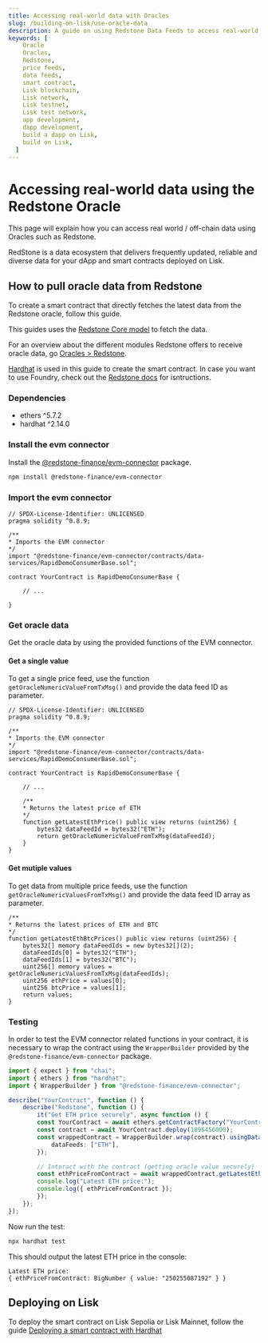 ```yaml
---
title: Accessing real-world data with Oracles
slug: /building-on-lisk/use-oracle-data
description: A guide on using Redstone Data Feeds to access real-world data such as asset prices, directly from your smart contracts on the Lisk testnet.
keywords: [
    Oracle
    Oracles,
    Redstone,
    price feeds,
    data feeds,
    smart contract,
    Lisk blockchain,
    Lisk network,
    Lisk testnet,
    Lisk test network,
    app development,
    dapp development,
    build a dapp on Lisk,
    build on Lisk,
  ]
---
```


# Accessing real-world data using the Redstone Oracle

This page will explain how you can access real world / off-chain data using Oracles such as Redstone.

RedStone is a data ecosystem that delivers frequently updated, reliable and diverse data for your dApp and smart contracts deployed on Lisk.

## How to pull oracle data from Redstone

To create a smart contract that directly fetches the latest data from the Redstone oracle, follow this guide.

This guides uses the [Redstone Core model](https://docs.redstone.finance/docs/get-started/models/redstone-core) to fetch the data.

For an overview about the different modules Redstone offers to receive oracle data, go [Oracles > Redstone](../lisk-tools/oracles#redstone).

[Hardhat](https://hardhat.org/) is used in this guide to create the smart contract.
In case you want to use Foundry, check out the [Redstone docs](https://docs.redstone.finance/docs/get-started/models/redstone-core#foundry) for isntructions.

### Dependencies

- ethers ^5.7.2
- hardhat ^2.14.0

### Install the evm connector
Install the [@redstone-finance/evm-connector](https://www.npmjs.com/package/@redstone-finance/evm-connector) package.

```sh
npm install @redstone-finance/evm-connector
```

### Import the evm connector

```solidity
// SPDX-License-Identifier: UNLICENSED
pragma solidity ^0.8.9;

/**
* Imports the EVM connector
*/
import "@redstone-finance/evm-connector/contracts/data-services/RapidDemoConsumerBase.sol";

contract YourContract is RapidDemoConsumerBase {

    // ...

}
```
### Get oracle data

Get the oracle data by using the provided functions of the EVM connector.

#### Get a single value

To get a single price feed, use the function `getOracleNumericValueFromTxMsg()` and provide the data feed ID as parameter.

```solidity
// SPDX-License-Identifier: UNLICENSED
pragma solidity ^0.8.9;

/**
* Imports the EVM connector
*/
import "@redstone-finance/evm-connector/contracts/data-services/RapidDemoConsumerBase.sol";

contract YourContract is RapidDemoConsumerBase {

    // ...

    /**
    * Returns the latest price of ETH
    */
    function getLatestEthPrice() public view returns (uint256) {
        bytes32 dataFeedId = bytes32("ETH");
        return getOracleNumericValueFromTxMsg(dataFeedId);
    }
}
```

#### Get mutiple values

To get data from multiple price feeds, use the function `getOracleNumericValuesFromTxMsg()` and provide the data feed ID array as parameter.

```solidity
/**
* Returns the latest prices of ETH and BTC
*/
function getLatestEthBtcPrices() public view returns (uint256) {
    bytes32[] memory dataFeedIds = new bytes32[](2);
    dataFeedIds[0] = bytes32("ETH");
    dataFeedIds[1] = bytes32("BTC");
    uint256[] memory values = getOracleNumericValuesFromTxMsg(dataFeedIds);
    uint256 ethPrice = values[0];
    uint256 btcPrice = values[1];
    return values;
}
```

### Testing 

In order to test the EVM connector related functions in your contract, it is necessary to wrap the contract using the `WrapperBuilder` provided by the `@redstone-finance/evm-connector` package.

```typescript title="test/YourContract.ts"
import { expect } from "chai";
import { ethers } from "hardhat";
import { WrapperBuilder } from "@redstone-finance/evm-connector";

describe("YourContract", function () {
    describe("Redstone", function () {
        it("Get ETH price securely", async function () {
        const YourContract = await ethers.getContractFactory("YourContract");
        const contract = await YourContract.deploy(1896456000);
        const wrappedContract = WrapperBuilder.wrap(contract).usingDataService({
            dataFeeds: ["ETH"],
        });

        // Interact with the contract (getting oracle value securely)
        const ethPriceFromContract = await wrappedContract.getLatestEthPrice();
        console.log("Latest ETH price:");
        console.log({ ethPriceFromContract });
        });
    });
});
```

Now run the test:

```bash
npx hardhat test
```

This should output the latest ETH price in the console:

``` title="Output"
Latest ETH price:
{ ethPriceFromContract: BigNumber { value: "250255087192" } }
```

## Deploying on Lisk

To deploy the smart contract on Lisk Sepolia or Lisk Mainnet, follow the guide [Deploying a smart contract with Hardhat](deploying-smart-contract/with-Hardhat.md)